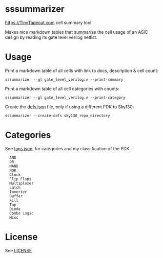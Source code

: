 # sssummarizer

https://TinyTapeout.com cell summary tool

Makes nice markdown tables that summarize the cell usage of an ASIC design by reading its 
gate level verilog netlist.

# Usage

Print a markdown table of all cells with link to docs, description & cell count:

    sssummarizer --gl gate_level_verilog.v --print-summary

Print a markdown table of all cell categories with counts:

    sssummarizer --gl gate_level_verilog.v --print-category

Create the [defs.json](defs.json) file, only if using a different PDK to Sky130:

    sssummarizer --create-defs sky130_repo_directory

# Categories

See [tags.json](tags.json), for categories and my classification of the PDK.

      AND
      OR
      NAND
      NOR
      Clock
      Flip Flops
      Multiplexer
      Latch
      Inverter
      Buffer
      Fill
      Tap
      Diode
      Combo Logic
      Misc

# License

See [LICENSE](LICENSE)
